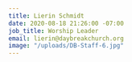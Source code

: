 ```yaml
---
title: Lierin Schmidt
date: 2020-08-18 21:26:00 -07:00
job_title: Worship Leader
email: lierin@daybreakchurch.org
image: "/uploads/DB-Staff-6.jpg"
---
```


